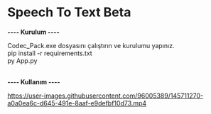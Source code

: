 # Speech To Text Beta


<b> ---- Kurulum ----</b>

Codec_Pack.exe dosyasını çalıştırın ve kurulumu yapınız. <br>
pip install -r requirements.txt <br>
py App.py
<br><br>


<b> ---- Kullanım ----</b>


https://user-images.githubusercontent.com/96005389/145711270-a0a0ea6c-d645-491e-8aaf-e9defbf10d73.mp4

